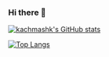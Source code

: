 ### Hi there 👋

<!--
**kachmashk/kachmashk** is a ✨ _special_ ✨ repository because its `README.md` (this file) appears on your GitHub profile.

Here are some ideas to get you started:

- 🔭 I’m currently working on ...
- 🌱 I’m currently learning ...
- 👯 I’m looking to collaborate on ...
- 🤔 I’m looking for help with ...
- 💬 Ask me about ...
- 📫 How to reach me: ...
- 😄 Pronouns: ...
- ⚡ Fun fact: ...
-->

[![kachmashk's GitHub stats](https://github-readme-stats.vercel.app/api?username=kachmashk)](https://github.com/kachmashk/readme)

[![Top Langs](https://github-readme-stats.vercel.app/api/top-langs/?username=kachmashk&langs_count=8&count_private=true)](https://github.com/kachmashk/readme)

